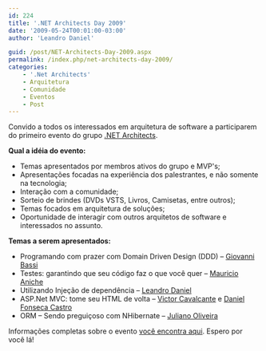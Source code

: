```yaml
---
id: 224
title: '.NET Architects Day 2009'
date: '2009-05-24T00:01:00-03:00'
author: 'Leandro Daniel'

guid: /post/NET-Architects-Day-2009.aspx
permalink: /index.php/net-architects-day-2009/
categories:
    - '.Net Architects'
    - Arquitetura
    - Comunidade
    - Eventos
    - Post
---
```


Convido a todos os interessados em arquitetura de software a participarem do primeiro evento do grupo [.NET Architects](http://www.dotnetarchitects.net/dotnetarchitects/).

**Qual a idéia do evento:**

- Temas apresentados por membros ativos do grupo e MVP's;
- Apresentações focadas na experiência dos palestrantes, e não somente na tecnologia;
- Interação com a comunidade;
- Sorteio de brindes (DVDs VSTS, Livros, Camisetas, entre outros);
- Temas focados em arquitetura de soluções;
- Oportunidade de interagir com outros arquitetos de software e interessados no assunto.

**Temas a serem apresentados:**

- Programando com prazer com Domain Driven Design (DDD) – [Giovanni Bassi](http://giovannibassi.com)
- Testes: garantindo que seu código faz o que você quer – [Mauricio Aniche](http://aniche.com.br)
- Utilizando Injeção de dependência – [Leandro Daniel](http://reverb.leandrodaniel.com)
- ASP.Net MVC: tome seu HTML de volta – [Victor Cavalcante](http://www.cavalcante.net/) e [Daniel Fonseca Castro](http://www.danielfonsecacastro.com.br/)
- ORM – Sendo preguiçoso com NHibernate – [Juliano Oliveira](http://programandoem.net/)

Informações completas sobre o evento [você encontra aqui](http://www.dotnetarchitects.net/page/NET-Architects-Day-2009). Espero por você lá!